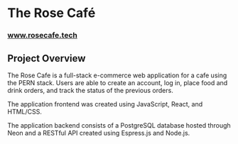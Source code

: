 # The Rose Café 

### www.rosecafe.tech

## Project Overview

The Rose Cafe is a full-stack e-commerce web application for a cafe using the PERN stack. Users are able to create an account, log in, place food and drink orders, and track the status of the previous orders. 

The application frontend was created using JavaScript, React, and HTML/CSS. 

The application backend consists of a PostgreSQL database hosted through Neon and a RESTful API created using Espress.js and Node.js.

